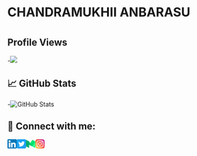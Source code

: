 <h1> CHANDRAMUKHII ANBARASU<h1>

<!--
**CHANDRAMUKHII/CHANDRAMUKHII** is a ✨ _special_ ✨ repository because its `README.md` (this file) appears on your GitHub profile.

Here are some ideas to get you started:

- 🔭 I’m currently working on ...
- 🌱 I’m currently learning ...
- 👯 I’m looking to collaborate on ...
- 🤔 I’m looking for help with ...
- 💬 Ask me about ...
- 📫 How to reach me: ...
- 😄 Pronouns: ...
- ⚡ Fun fact: ...
-->
## Profile Views
-![](https://komarev.com/ghpvc/?username=CHANDRAMUKHII&color=ff69b4&style=plastic)
 
## 📈 GitHub Stats
-![GitHub Stats](https://github-readme-stats.vercel.app/api?username=CHANDRAMUKHII&theme=radical)

 <h2>🤝 Connect with me:</h2>
 <a href="https://www.linkedin.com/in/chandramukhii-anbarasu/"><img align="left" src="https://raw.githubusercontent.com/CHANDRAMUKHII/CHANDRAMUKHII/main/images/linkedin.png" alt="chandramukhii | LinkedIn" width="21px"/></a>
 <a href="https://twitter.com/Mukhii30?t=QxFirnM267OypAOfN2oRFA&s=09"><img align="left" src="https://raw.githubusercontent.com/CHANDRAMUKHII/CHANDRAMUKHII/main/images/twitter.png" alt="chandramukhii | Twitter" width="21px"/></a>
 <a href="https://medium.com/@chandramukhiianbarasu"><img align="left" src="https://raw.githubusercontent.com/CHANDRAMUKHII/CHANDRAMUKHII/main/images/medium.png" alt="chandramukhii | Medium" width="21px"/></a>
 <a href="https://www.instagram.com/mukhii_anbarasu/"><img align="left" src="https://raw.githubusercontent.com/CHANDRAMUKHII/CHANDRAMUKHII/main/images/instagram.png" alt="chandramukhii | Instagram" width="21px"/></a>

